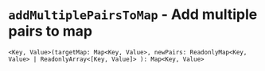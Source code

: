 # `addMultiplePairsToMap` - Add multiple pairs to map

```
<Key, Value>(targetMap: Map<Key, Value>, newPairs: ReadonlyMap<Key, Value> | ReadonlyArray<[Key, Value]> ): Map<Key, Value>
```
